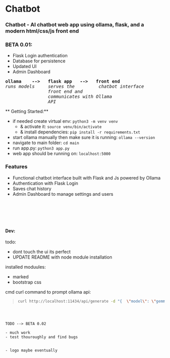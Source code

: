 # Chatbot
### Chatbot - AI chatbot web app using ollama, flask, and a modern html/css/js front end

### BETA 0.01:
 - Flask Login authentication
 - Database for persistence
 - Updated UI
 - Admin Dashboard


<pre>
<b>ollama    -->   flask app   -->   front end</b>
<i>runs models</i>     <i>serves the</i>         <i>chatbot interface</i>
                <i>front end and
                communicates with Ollama
                API</i>
</pre>



** Getting Started:**
 - if needed create virtual env: `python3 -m venv venv`
   - & activate it: `source venv/bin/activate`
   - & install dependencies: `pip install -r requirements.txt`
 - start ollama manually then make sure it is running: `ollama --version`
 - navigate to main folder: `cd main`
 - run app.py: `python3 app.py`
 - web app should be running on: `localhost:5000`



### Features
  - Functional chatbot interface built with Flask and Js powered by Ollama
  - Authentication with Flask Login
  - Saves chat history
  - Admin Dashboard to manage settings and users 



<br></br>
---

#### Dev:
todo:
 - dont touch the ui its perfect
 - UPDATE README with node module installation


installed moduules:
  - marked
  - bootstrap css

cmd curl command to prompt ollama api:
>```bash
>curl http://localhost:11434/api/generate -d "{  \"model\": \"gemma:4b-it-qat\",  \"prompt\": \"Hello there\"}" -H "Content-Type: application/json"
```



TODO --> BETA 0.02

- much work
- test thouroughly and find bugs


- logo maybe eventually